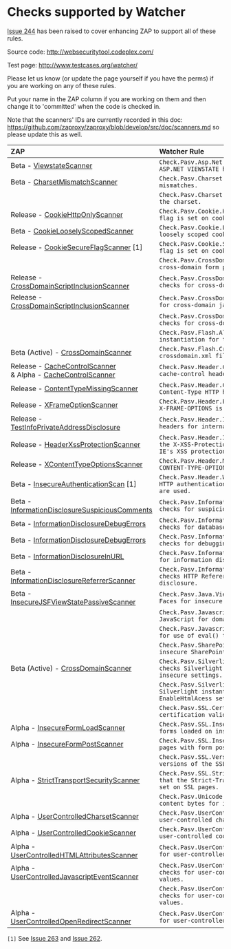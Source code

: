 # Checks supported by Watcher

[Issue 244](https://github.com/zaproxy/zaproxy/issues/244) has been raised to cover enhancing ZAP to support all of these rules.

Source code: http://websecuritytool.codeplex.com/

Test page: http://www.testcases.org/watcher/

Please let us know (or update the page yourself if you have the perms) if you are working on any of these rules.

Put your name in the ZAP column if you are working on them and then change it to 'committed' when the code is checked in.

Note that the scanners' IDs are currently recorded in this doc: https://github.com/zaproxy/zaproxy/blob/develop/src/doc/scanners.md so please update this as well.

| ZAP | Watcher Rule |
|:----|:-------------|
| Beta - [ViewstateScanner](https://github.com/zaproxy/zap-extensions/blob/beta/src/org/zaproxy/zap/extension/pscanrulesBeta/ViewstateScanner.java) | `Check.Pasv.Asp.Net.ViewState.Mac.cs tests if ASP.NET VIEWSTATE has MAC protection disabled.` |
| Beta - [CharsetMismatchScanner](https://github.com/zaproxy/zap-extensions/blob/beta/src/org/zaproxy/zap/extension/pscanrulesBeta/CharsetMismatchScanner.java) | `Check.Pasv.Charset.Mismatch.cs tests charset mismatches.`|
| | `Check.Pasv.Charset.Utf.cs test that UTF8 is set as the charset.`|
| Release - [CookieHttpOnlyScanner](https://github.com/zaproxy/zap-extensions/blob/master/src/org/zaproxy/zap/extension/pscanrules/CookieHttpOnlyScanner.java) | `Check.Pasv.Cookie.HttpOnly.cs tests that HttpOnly flag is set on cookies.`|
| Beta - [CookieLooselyScopedScanner](https://github.com/zaproxy/zap-extensions/blob/beta/src/org/zaproxy/zap/extension/pscanrulesBeta/CookieLooselyScopedScanner.java) |  `Check.Pasv.Cookie.LooselyScoped.cs checks for loosely scoped cookies.`|
| Release - [CookieSecureFlagScanner](https://github.com/zaproxy/zap-extensions/blob/master/src/org/zaproxy/zap/extension/pscanrules/CookieSecureFlagScanner.java) [1] |  `Check.Pasv.Cookie.Secure.cs test that the 'secure' flag is set on cookies over SSL.`|
|     |  `Check.Pasv.CrossDomain.FormSubmit.cs checks for cross-domain form post.`|
| Release - [CrossDomainScriptInclusionScanner](https://github.com/zaproxy/zap-extensions/blob/master/src/org/zaproxy/zap/extension/pscanrules/CrossDomainScriptInclusionScanner.java) |  `Check.Pasv.CrossDomain.JavascriptReference.cs checks for cross-domain javascript references.`|
| Release - [CrossDomainScriptInclusionScanner](https://github.com/zaproxy/zap-extensions/blob/master/src/org/zaproxy/zap/extension/pscanrules/CrossDomainScriptInclusionScanner.java) |  `Check.Pasv.CrossDomain.ScriptReference.cs checks for cross-domain javascript files inclusion.`|
| |  `Check.Pasv.CrossDomain.StyleSheetInclusion.cs checks for cross-domain stylesheets.`|
|     |  `Check.Pasv.Flash.AllowScriptAccess.cs checks Flash instantiation for the AllowScriptAccess setting.`|
| Beta (Active) - [CrossDomainScanner](https://github.com/zaproxy/zap-extensions/blob/beta/src/org/zaproxy/zap/extension/ascanrulesBeta/CrossDomainScanner.java) |  `Check.Pasv.Flash.CrossDomain.cs checks Flash crossdomain.xml file for insecure settings.`|
| Release - [CacheControlScanner](https://github.com/zaproxy/zap-extensions/blob/master/src/org/zaproxy/zap/extension/pscanrules/CacheControlScanner.java) <br> & Alpha - [CacheControlScanner](https://github.com/zaproxy/zap-extensions/blob/master/src/org/zaproxy/zap/extension/pscanrules/CacheControlScanner.java) |  `Check.Pasv.Header.CacheControl.cs checks HTTP cache-control header on SSL pages.`|
| Release - [ContentTypeMissingScanner](https://github.com/zaproxy/zap-extensions/blob/master/src/org/zaproxy/zap/extension/pscanrules/ContentTypeMissingScanner.java) |  `Check.Pasv.Header.ContentTypeMissing.cs that the Content-Type HTTP header is not missing.`|
| Release - [XFrameOptionScanner](https://github.com/zaproxy/zap-extensions/blob/master/src/org/zaproxy/zap/extension/pscanrules/XFrameOptionScanner.java) |  `Check.Pasv.Header.FrameOptions.cs checks that the X-FRAME-OPTIONS is not missing or insecurely set.`|
| Release - [TestInfoPrivateAddressDisclosure](https://github.com/zaproxy/zap-extensions/blob/master/src/org/zaproxy/zap/extension/pscanrules/TestInfoPrivateAddressDisclosure.java) |  `Check.Pasv.Header.InternalIp.cs checks HTTP headers for internal IP address disclosure`|
| Release - [HeaderXssProtectionScanner](https://github.com/zaproxy/zap-extensions/blob/master/src/org/zaproxy/zap/extension/pscanrules/HeaderXssProtectionScanner.java) |  `Check.Pasv.Header.IeXssProtection.cs checks that the X-XSS-Protection has not been set to disable IE's XSS protection.`|
| Release - [XContentTypeOptionsScanner](https://github.com/zaproxy/zap-extensions/blob/master/src/org/zaproxy/zap/extension/pscanrules/XContentTypeOptionsScanner.java) |  `Check.Pasv.Header.MimeSniff.cs checks that the X-CONTENT-TYPE-OPTIONS has been set.`|
| Beta - [InsecureAuthenticationScan](https://github.com/zaproxy/zap-extensions/blob/beta/src/org/zaproxy/zap/extension/pscanrulesBeta/InsecureAuthenticationScan.java) [1] |  `Check.Pasv.Header.WeakAuth.cs alerts when weak HTTP authentication protocols like Basic or Digest are used.`|
| Beta - [InformationDisclosureSuspiciousComments](https://github.com/zaproxy/zap-extensions/blob/beta/src/org/zaproxy/zap/extension/pscanrulesBeta/InformationDisclosureSuspiciousComments.java) |  `Check.Pasv.InformationDisclosure.Comments.cs checks for suspicious comments.`|
| Beta - [InformationDisclosureDebugErrors](https://github.com/zaproxy/zap-extensions/blob/beta/src/org/zaproxy/zap/extension/pscanrulesBeta/InformationDisclosureDebugErrors.java) |  `Check.Pasv.InformationDisclosure.DatabaseErrors.cs checks for database error messages.`|
| Beta - [InformationDisclosureDebugErrors](https://github.com/zaproxy/zap-extensions/blob/beta/src/org/zaproxy/zap/extension/pscanrulesBeta/InformationDisclosureDebugErrors.java) |  `Check.Pasv.InformationDisclosure.DebugErrors.cs checks for debugging error messages.`|
| Beta - [InformationDisclosureInURL](https://github.com/zaproxy/zap-extensions/blob/beta/src/org/zaproxy/zap/extension/pscanrulesBeta/InformationDisclosureInURL.java) |  `Check.Pasv.InformationDisclosure.InUrl.cs checks for information disclosure in URL parameters.`|
| Beta - [InformationDisclosureReferrerScanner](https://github.com/zaproxy/zap-extensions/blob/beta/src/org/zaproxy/zap/extension/pscanrulesBeta/InformationDisclosureReferrerScanner.java) |  `Check.Pasv.InformationDisclosure.ReferrerLeak.cs checks HTTP Referer header for information disclosure.`|
| Beta - [InsecureJSFViewStatePassiveScanner](https://github.com/zaproxy/zap-extensions/blob/beta/src/org/zaproxy/zap/extension/pscanrulesBeta/InsecureJSFViewStatePassiveScanner.java) |  `Check.Pasv.Java.ViewState.cs checks JavaServer Faces for insecure ViewState.`|
|     |  `Check.Pasv.Javascript.DomainLowering.cs checks JavaScript for domain lowering operations.`|
| |  `Check.Pasv.Javascript.Eval.cs checks JavaScript for use of eval() type methods.`|
|     |  `Check.Pasv.SharePoint.DocLib.cs checks for insecure SharePoint document libraries.`|
| Beta (Active) - [CrossDomainScanner](https://github.com/zaproxy/zap-extensions/blob/beta/src/org/zaproxy/zap/extension/ascanrulesBeta/CrossDomainScanner.java) |  `Check.Pasv.Silverlight.ClientAccessPolicy.cs checks Silverlight clientaccesspolicy.xml for insecure settings.`|
|     |  `Check.Pasv.Silverlight.EnableHtmlAccess.cs checks Silverlight instantiation for insecure EnableHtmlAcess setting.`|
|     |  `Check.Pasv.SSL.CertValidation.cs check for SSL certification validation errors.`|
| Alpha - [InsecureFormLoadScanner](https://github.com/zaproxy/zap-extensions/blob/alpha/src/org/zaproxy/zap/extension/pscanrulesAlpha/InsecureFormLoadScanner.java) |  `Check.Pasv.SSL.InsecureFormLoad.cs checks for SSL forms loaded on insecure pages.`|
| Alpha - [InsecureFormPostScanner](https://github.com/zaproxy/zap-extensions/blob/alpha/src/org/zaproxy/zap/extension/pscanrulesAlpha/InsecureFormPostScanner.java) |  `Check.Pasv.SSL.InsecureFormPost.cs checks for SSL pages with form post to insecure page.`|
|     |  `Check.Pasv.SSL.Version.cs tests if insecure versions of the SSL protocol are allowed.`|
| Alpha - [StrictTransportSecurityScanner](https://github.com/zaproxy/zap-extensions/blob/alpha/src/org/zaproxy/zap/extension/pscanrulesAlpha/StrictTransportSecurityScanner.java) |  `Check.Pasv.SSL.StrictTransportSecurity.cs checks that the Strict-Transport-Security HTTP header is set on SSL pages.`|
| |  `Check.Pasv.Unicode.InvalidUTF8.cs checks inspects content bytes for invalid UTF8 sequences.`|
| Alpha - [UserControlledCharsetScanner](https://github.com/zaproxy/zap-extensions/blob/alpha/src/org/zaproxy/zap/extension/pscanrulesAlpha/UserControlledCharsetScanner.java) |  `Check.Pasv.UserControlled.Charset.cs checks for user-controlled charset values.`|
| Alpha - [UserControlledCookieScanner](https://github.com/zaproxy/zap-extensions/blob/alpha/src/org/zaproxy/zap/extension/pscanrulesAlpha/UserControlledCookieScanner.java) |  `Check.Pasv.UserControlled.Cookie.cs checks for user-controlled cookie values.`|
| Alpha - [UserControlledHTMLAttributesScanner](https://github.com/zaproxy/zap-extensions/blob/alpha/src/org/zaproxy/zap/extension/pscanrulesAlpha/UserControlledHTMLAttributesScanner.java) |  `Check.Pasv.UserControlled.HtmlAttributes.cs checks for user-controlled HTML attribute values.`|
| Alpha - [UserControlledJavascriptEventScanner](https://github.com/zaproxy/zap-extensions/blob/alpha/src/org/zaproxy/zap/extension/pscanrulesAlpha/UserControlledJavascriptEventScanner.java) |  `Check.Pasv.UserControlled.JavascriptEvent.cs checks for user-controlled javascript event values.`|
|     |  `Check.Pasv.UserControlled.JavascriptProperty.cs checks for user-controlled javascript property values.`|
| Alpha - [UserControlledOpenRedirectScanner](https://github.com/zaproxy/zap-extensions/blob/alpha/src/org/zaproxy/zap/extension/pscanrulesAlpha/UserControlledOpenRedirectScanner.java) |  `Check.Pasv.UserControlled.OpenRedirect.cs checks for user-controlled Open Redirects.`|

`[1]` See [Issue 263](https://github.com/zaproxy/zaproxy/issues/263) and [Issue 262](https://github.com/zaproxy/zaproxy/issues/262).